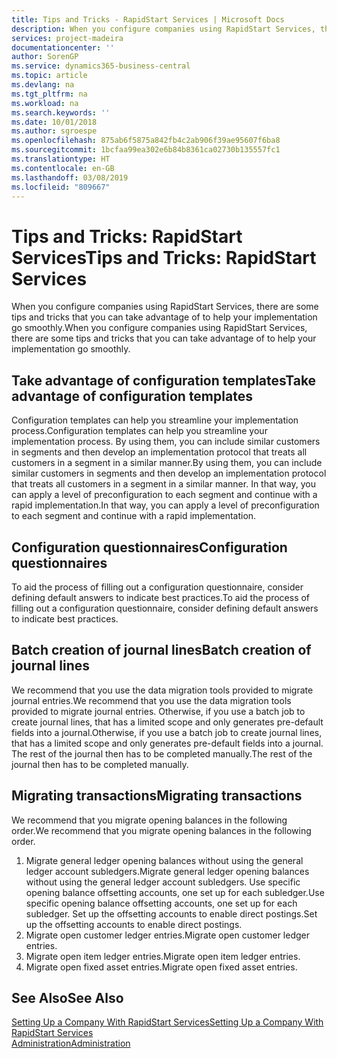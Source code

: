 ```yaml
---
title: Tips and Tricks - RapidStart Services | Microsoft Docs
description: When you configure companies using RapidStart Services, there are some tips and tricks that you can take advantage of to help your implementation go smoothly.
services: project-madeira
documentationcenter: ''
author: SorenGP
ms.service: dynamics365-business-central
ms.topic: article
ms.devlang: na
ms.tgt_pltfrm: na
ms.workload: na
ms.search.keywords: ''
ms.date: 10/01/2018
ms.author: sgroespe
ms.openlocfilehash: 875ab6f5875a842fb4c2ab906f39ae95607f6ba8
ms.sourcegitcommit: 1bcfaa99ea302e6b84b8361ca02730b135557fc1
ms.translationtype: HT
ms.contentlocale: en-GB
ms.lasthandoff: 03/08/2019
ms.locfileid: "809667"
---
```

# <a name="tips-and-tricks-rapidstart-services"></a><span data-ttu-id="356b9-103">Tips and Tricks: RapidStart Services</span><span class="sxs-lookup"><span data-stu-id="356b9-103">Tips and Tricks: RapidStart Services</span></span>
<span data-ttu-id="356b9-104">When you configure companies using RapidStart Services, there are some tips and tricks that you can take advantage of to help your implementation go smoothly.</span><span class="sxs-lookup"><span data-stu-id="356b9-104">When you configure companies using RapidStart Services, there are some tips and tricks that you can take advantage of to help your implementation go smoothly.</span></span>  

## <a name="take-advantage-of-configuration-templates"></a><span data-ttu-id="356b9-105">Take advantage of configuration templates</span><span class="sxs-lookup"><span data-stu-id="356b9-105">Take advantage of configuration templates</span></span>  
<span data-ttu-id="356b9-106">Configuration templates can help you streamline your implementation process.</span><span class="sxs-lookup"><span data-stu-id="356b9-106">Configuration templates can help you streamline your implementation process.</span></span> <span data-ttu-id="356b9-107">By using them, you can include similar customers in segments and then develop an implementation protocol that treats all customers in a segment in a similar manner.</span><span class="sxs-lookup"><span data-stu-id="356b9-107">By using them, you can include similar customers in segments and then develop an implementation protocol that treats all customers in a segment in a similar manner.</span></span> <span data-ttu-id="356b9-108">In that way, you can apply a level of preconfiguration to each segment and continue with a rapid implementation.</span><span class="sxs-lookup"><span data-stu-id="356b9-108">In that way, you can apply a level of preconfiguration to each segment and continue with a rapid implementation.</span></span>  

## <a name="configuration-questionnaires"></a><span data-ttu-id="356b9-109">Configuration questionnaires</span><span class="sxs-lookup"><span data-stu-id="356b9-109">Configuration questionnaires</span></span>  
<span data-ttu-id="356b9-110">To aid the process of filling out a configuration questionnaire, consider defining default answers to indicate best practices.</span><span class="sxs-lookup"><span data-stu-id="356b9-110">To aid the process of filling out a configuration questionnaire, consider defining default answers to indicate best practices.</span></span>  

## <a name="batch-creation-of-journal-lines"></a><span data-ttu-id="356b9-111">Batch creation of journal lines</span><span class="sxs-lookup"><span data-stu-id="356b9-111">Batch creation of journal lines</span></span>  
<span data-ttu-id="356b9-112">We recommend that you use the data migration tools provided to migrate journal entries.</span><span class="sxs-lookup"><span data-stu-id="356b9-112">We recommend that you use the data migration tools provided to migrate journal entries.</span></span> <span data-ttu-id="356b9-113">Otherwise, if you use a batch job to create journal lines, that has a limited scope and only generates pre-default fields into a journal.</span><span class="sxs-lookup"><span data-stu-id="356b9-113">Otherwise, if you use a batch job to create journal lines, that has a limited scope and only generates pre-default fields into a journal.</span></span> <span data-ttu-id="356b9-114">The rest of the journal then has to be completed manually.</span><span class="sxs-lookup"><span data-stu-id="356b9-114">The rest of the journal then has to be completed manually.</span></span>  

## <a name="migrating-transactions"></a><span data-ttu-id="356b9-115">Migrating transactions</span><span class="sxs-lookup"><span data-stu-id="356b9-115">Migrating transactions</span></span>  
<span data-ttu-id="356b9-116">We recommend that you migrate opening balances in the following order.</span><span class="sxs-lookup"><span data-stu-id="356b9-116">We recommend that you migrate opening balances in the following order.</span></span>  

1.  <span data-ttu-id="356b9-117">Migrate general ledger opening balances without using the general ledger account subledgers.</span><span class="sxs-lookup"><span data-stu-id="356b9-117">Migrate general ledger opening balances without using the general ledger account subledgers.</span></span> <span data-ttu-id="356b9-118">Use specific opening balance offsetting accounts, one set up for each subledger.</span><span class="sxs-lookup"><span data-stu-id="356b9-118">Use specific opening balance offsetting accounts, one set up for each subledger.</span></span> <span data-ttu-id="356b9-119">Set up the offsetting accounts to enable direct postings.</span><span class="sxs-lookup"><span data-stu-id="356b9-119">Set up the offsetting accounts to enable direct postings.</span></span>  
2.  <span data-ttu-id="356b9-120">Migrate open customer ledger entries.</span><span class="sxs-lookup"><span data-stu-id="356b9-120">Migrate open customer ledger entries.</span></span>  
3.  <span data-ttu-id="356b9-121">Migrate open item ledger entries.</span><span class="sxs-lookup"><span data-stu-id="356b9-121">Migrate open item ledger entries.</span></span>  
4.  <span data-ttu-id="356b9-122">Migrate open fixed asset entries.</span><span class="sxs-lookup"><span data-stu-id="356b9-122">Migrate open fixed asset entries.</span></span>  

## <a name="see-also"></a><span data-ttu-id="356b9-123">See Also</span><span class="sxs-lookup"><span data-stu-id="356b9-123">See Also</span></span>  
[<span data-ttu-id="356b9-124">Setting Up a Company With RapidStart Services</span><span class="sxs-lookup"><span data-stu-id="356b9-124">Setting Up a Company With RapidStart Services</span></span>](admin-set-up-a-company-with-rapidstart.md)  
[<span data-ttu-id="356b9-125">Administration</span><span class="sxs-lookup"><span data-stu-id="356b9-125">Administration</span></span>](admin-setup-and-administration.md)
